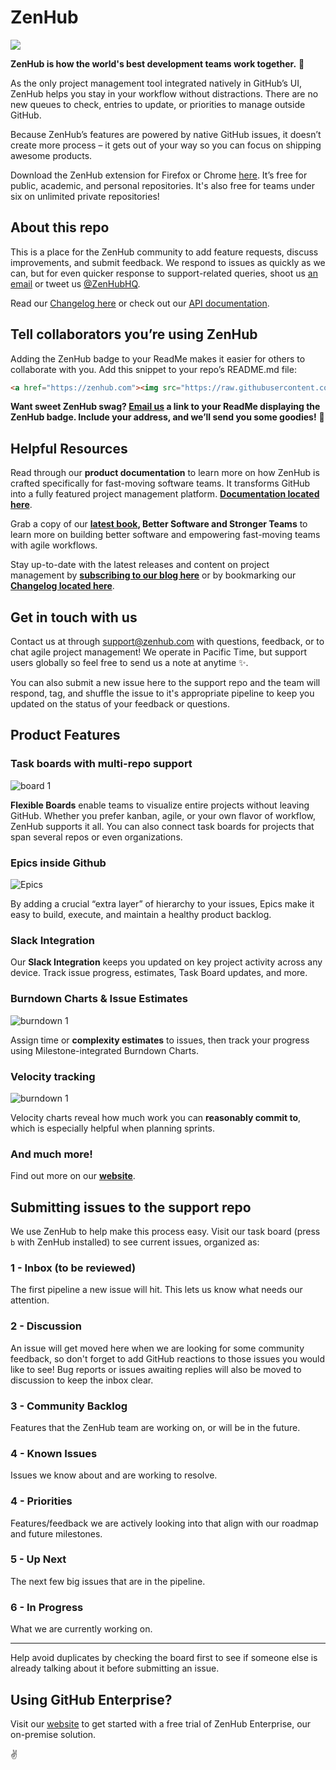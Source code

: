 # ZenHub 

<a href="https://zenhub.com"><img src="https://raw.githubusercontent.com/ZenHubIO/support/master/zenhub-badge.png"></a>

**ZenHub is how the world's best development teams work together.** 🎈 

As the only project management tool integrated natively in GitHub’s UI, ZenHub helps you stay in your workflow without distractions. There are no new queues to check, entries to update, or priorities to manage outside GitHub. 

Because ZenHub’s features are powered by native GitHub issues, it doesn’t create more process – it gets out of your way so you can focus on shipping awesome products.

Download the ZenHub extension for Firefox or Chrome [here](http://www.zenhub.com). It’s free for public, academic, and personal repositories. It's also free for teams under six on unlimited private repositories! 

## About this repo 

This is a place for the ZenHub community to add feature requests, discuss improvements,  and submit feedback. We respond to issues as quickly as we can, but for even quicker response to support-related queries, shoot us [an email](mailto:support@zenhub.com) or tweet us [@ZenHubHQ](http://www.twitter.com/zenhubhq).  

Read our [Changelog here](https://github.com/ZenHubIO/support/blob/master/CHANGELOG.md) or check out our [API documentation](https://github.com/ZenHubIO/API). 


## Tell collaborators you’re using ZenHub

Adding the ZenHub badge to your ReadMe makes it easier for others to collaborate with you. Add this snippet to your repo’s README.md file: 

```html
<a href="https://zenhub.com"><img src="https://raw.githubusercontent.com/ZenHubIO/support/master/zenhub-badge.png"></a>
```

**Want sweet ZenHub swag? [Email us](mailto:support@zenhub.com) a link to your ReadMe displaying the ZenHub badge. Include your address, and we’ll send you some goodies!** 🎉 

## Helpful Resources

Read through our **product documentation** to learn more on how ZenHub is crafted specifically for fast-moving software teams. It transforms GitHub into a fully featured project management platform. **[Documentation located here](http://bit.ly/2l9w4QE)**.

Grab a copy of our **[latest book](http://bit.ly/2mmMPtv), Better Software and Stronger Teams** to learn more on building better software and empowering fast-moving teams with agile workflows.

Stay up-to-date with the latest releases and content on project management by **[subscribing to our blog here](http://bit.ly/2mmWHU1)** or by bookmarking our **[Changelog located here](http://bit.ly/2lP3isw)**.

## Get in touch with us

Contact us at through support@zenhub.com with questions, feedback, or to chat agile project management! We operate in Pacific Time, but support users globally so feel free to send us a note at anytime ✨.

You can also submit a new issue here to the support repo and the team will respond, tag, and shuffle the issue to it's appropriate pipeline to keep you updated on the status of your feedback or questions.

## Product Features

### Task boards with multi-repo support

![board 1](https://gallery.mailchimp.com/b96a9ae839e33bdad2bc9db25/images/388285ae-4bd4-4930-8f9b-0a6a78984899.png)

**Flexible Boards** enable teams to visualize entire projects without leaving GitHub. Whether you prefer kanban, agile, or your own flavor of workflow, ZenHub supports it all. You can also connect task boards for projects that span several repos or even organizations. 

### Epics inside Github 

![Epics](https://gallery.mailchimp.com/b96a9ae839e33bdad2bc9db25/images/4a35b324-ac05-4fac-b51f-b92a8eedbb5d.png)

By adding a crucial “extra layer” of hierarchy to your issues, Epics make it easy to build, execute, and maintain a healthy product backlog. 

### Slack Integration
Our **Slack Integration** keeps you updated on key project activity across any device. Track issue progress, estimates, Task Board updates, and more.

### Burndown Charts & Issue Estimates 

![burndown 1](https://gallery.mailchimp.com/b96a9ae839e33bdad2bc9db25/images/2ddd3b73-2d2a-4f0e-ab2b-239adfb79fd6.png)

Assign time or **complexity estimates** to issues, then track your progress using Milestone-integrated Burndown Charts. 

### Velocity tracking

![burndown 1](https://gallery.mailchimp.com/b96a9ae839e33bdad2bc9db25/images/e13369af-88e9-49f9-88e9-9fbcf2d2ed5e.png)

Velocity charts reveal how much work you can **reasonably commit to**, which is especially helpful when planning sprints. 

### And much more!
Find out more on our **[website](http://www.zenhub.com)**. 

## Submitting issues to the support repo

We use ZenHub to help make this process easy.  Visit our task board (press `b` with ZenHub installed) to see current issues, organized as:

### 1 - Inbox (to be reviewed)

The first pipeline a new issue will hit. This lets us know what needs our attention.

### 2 - Discussion

An issue will get moved here when we are looking for some community feedback, so don't forget to add GitHub reactions to those issues you would like to see! Bug reports or issues awaiting replies will also be moved to discussion to keep the inbox clear.

### 3 - Community Backlog

Features that the ZenHub team are working on, or will be in the future.

### 4 - Known Issues

Issues we know about and are working to resolve.

### 4 - Priorities

Features/feedback we are actively looking into that align with our roadmap and future milestones.

### 5 - Up Next 

The next few big issues that are in the pipeline.

### 6 - In Progress

What we are currently working on. 

---

Help avoid duplicates by checking the board first to see if someone else is already talking about it before submitting an issue.

## Using GitHub Enterprise? 

Visit our [website](http://www.zenhub.com/enterprise) to get started with a free trial of ZenHub Enterprise, our on-premise solution. 


✌️ 
